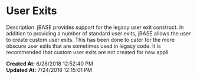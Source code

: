 # User Exits

Description  jBASE provides support for the legacy user exit construct. In addition to providing a number of standard user exits, jBASE allows the user to create custom user exits. This has been done to cater for the more obscure user exits that are sometimes used in legacy code. It is recommended that custom user exits are not created for new appli  

**Created At:** 6/28/2018 12:52:40 PM  
**Updated At:** 7/24/2018 12:15:01 PM  

